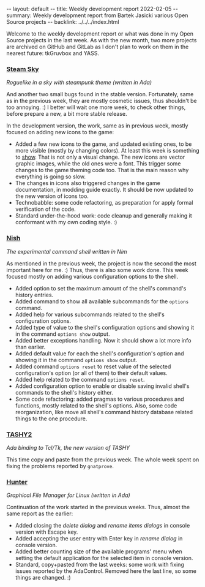 -- layout: default
-- title: Weekly development report 2022-02-05
-- summary: Weekly development report from Bartek Jasicki various Open Source projects
-- backlink: ../../../index.html

Welcome to the weekly development report or what was done in my Open Source
projects in the last week. As with the new month, two more projects are
archived on GitHub and GitLab as I don't plan to work on them in the nearest
future: tkGruvbox and YASS.

### [Steam Sky](https://www.laeran.pl/repositories/steamsky)

*Roguelike in a sky with steampunk theme (written in Ada)*

And another two small bugs found in the stable version. Fortunately, same as
in the previous week, they are mostly cosmetic issues, thus shouldn't be too
annoying. :) I better will wait one more week, to check other things, before
prepare a new, a bit more stable release.

In the development version, the work, same as in previous week, mostly focused
on adding new icons to the game:

* Added a few new icons to the game, and updated existing ones, to be more
  visible (mostly by changing colors). At least this week is something to
  [show](https://imgur.com/p3QviPS). That is not only a visual change. The new
  icons are vector graphic images, while the old ones were a font. This
  trigger some changes to the game theming code too. That is the main reason
  why everything is going so slow.
* The changes in icons also triggered changes in the game documentation, in
  modding guide exactly. It should be now updated to the new version of icons
  too.
* Technobabble: some code refactoring, as preparation for apply formal
  verification of the code.
* Standard under-the-hood work: code cleanup and generally making it
  conformant with my own coding style. :)

### [Nish](https://www.laeran.pl/repositories/nish)

*The experimental command shell written in Nim*

As mentioned in the previous week, the project is now the second the most
important here for me. :) Thus, there is also some work done. This week focused
mostly on adding various configuration options to the shell.

* Added option to set the maximum amount of the shell's command's history
  entries.
* Added command to show all available subcommands for the `options` command.
* Added help for various subcommands related to the shell's configuration
  options.
* Added type of value to the shell's configuration options and showing it in
  the command `options show` output.
* Added better exceptions handling. Now it should show a lot more info than
  earlier.
* Added default value for each the shell's configuration's option and showing
  it in the command `options show` output.
* Added command `options reset` to reset value of the selected configuration's
  option (or all of them) to their default values.
* Added help related to the command `options reset`.
* Added configuration option to enable or disable saving invalid shell's
  commands to the shell's history either.
* Some code refactoring: added pragmas to various procedures and functions,
  mostly related to the shell's options. Also, some code reorganization, like
  move all shell's command history database related things to the one
  procedure.

### [TASHY2](https://www.laeran.pl/repositories/tashy2)

*Ada binding to Tcl/Tk, the new version of TASHY*

This time copy and paste from the previous week. The whole week spent on fixing
the problems reported by `gnatprove`.

### [Hunter](https://www.laeran.pl/repositories/hunter)

*Graphical File Manager for Linux (written in Ada)*

Continuation of the work started in the previous weeks. Thus, almost the same
report as the earlier:

* Added closing the *delete dialog* and *rename items dialogs* in console
  version with Escape key.
* Added accepting the user entry with Enter key in *rename dialog*  in console
  version.
* Added better counting size of the available programs' menu when setting the
  default application for the selected item in console version.
* Standard, copy+pasted from the last weeks: some work with fixing issues
  reported by the AdaControl. Removed here the last line, so some things are
  changed. :)
